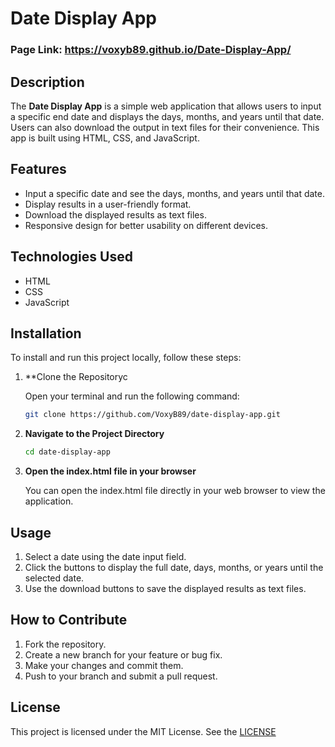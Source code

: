 # Date Display App

### Page Link: https://voxyb89.github.io/Date-Display-App/

## Description

The **Date Display App** is a simple web application that allows users to input a specific end date and displays the days, months, and years until that date. Users can also download the output in text files for their convenience. This app is built using HTML, CSS, and JavaScript.

## Features

- Input a specific date and see the days, months, and years until that date.
- Display results in a user-friendly format.
- Download the displayed results as text files.
- Responsive design for better usability on different devices.

## Technologies Used

- HTML
- CSS
- JavaScript

## Installation

To install and run this project locally, follow these steps:

1. **Clone the Repositoryc

   Open your terminal and run the following command:

   ```bash
   git clone https://github.com/VoxyB89/date-display-app.git
   
2. **Navigate to the Project Directory**

   ```bash
   cd date-display-app

3. **Open the index.html file in your browser**

   You can open the index.html file directly in your web browser to view the application.

## Usage

1. Select a date using the date input field.
2. Click the buttons to display the full date, days, months, or years until the selected date.
3. Use the download buttons to save the displayed results as text files.

## How to Contribute

1. Fork the repository.
2. Create a new branch for your feature or bug fix.
3. Make your changes and commit them.
4. Push to your branch and submit a pull request.

## License

This project is licensed under the MIT License. See the [LICENSE](https://github.com/VoxyB89/Date-Display-App/blob/main/LICENSE)
